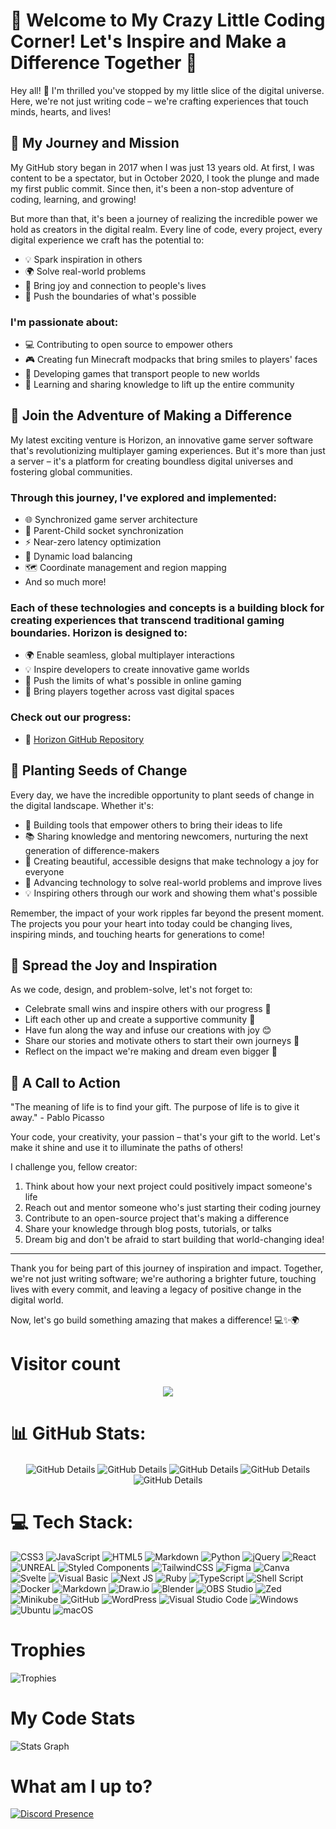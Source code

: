 # 🌟 Welcome to My Crazy Little Coding Corner! Let's Inspire and Make a Difference Together 🌟

Hey all! 👋 I'm thrilled you've stopped by my little slice of the digital universe. Here, we're not just writing code – we're crafting experiences that touch minds, hearts, and lives!

## 🚀 My Journey and Mission

My GitHub story began in 2017 when I was just 13 years old. At first, I was content to be a spectator, but in October 2020, I took the plunge and made my first public commit. Since then, it's been a non-stop adventure of coding, learning, and growing!

But more than that, it's been a journey of realizing the incredible power we hold as creators in the digital realm. Every line of code, every project, every digital experience we craft has the potential to:

- 💡 Spark inspiration in others
- 🌍 Solve real-world problems
- 💖 Bring joy and connection to people's lives
- 🚀 Push the boundaries of what's possible

### I'm passionate about:
- 💻 Contributing to open source to empower others
- 🎮 Creating fun Minecraft modpacks that bring smiles to players' faces
- 🏰 Developing games that transport people to new worlds
- 🌱 Learning and sharing knowledge to lift up the entire community

## 🌈 Join the Adventure of Making a Difference

My latest exciting venture is Horizon, an innovative game server software that's revolutionizing multiplayer gaming experiences. But it's more than just a server – it's a platform for creating boundless digital universes and fostering global communities.

### Through this journey, I've explored and implemented:
- 🌐 Synchronized game server architecture
- 🔄 Parent-Child socket synchronization
- ⚡ Near-zero latency optimization
- 🔀 Dynamic load balancing
- 🗺️ Coordinate management and region mapping
- And so much more!

### Each of these technologies and concepts is a building block for creating experiences that transcend traditional gaming boundaries. Horizon is designed to:

- 🌍 Enable seamless, global multiplayer interactions
- 💡 Inspire developers to create innovative game worlds
- 🚀 Push the limits of what's possible in online gaming
- 🤝 Bring players together across vast digital spaces

### Check out our progress:
- 🐙 [Horizon GitHub Repository](https://github.com/Stars-Beyond/Horizon-Community-Edition)


## 🌱 Planting Seeds of Change

Every day, we have the incredible opportunity to plant seeds of change in the digital landscape. Whether it's:

- 🔧 Building tools that empower others to bring their ideas to life
- 📚 Sharing knowledge and mentoring newcomers, nurturing the next generation of difference-makers
- 🎨 Creating beautiful, accessible designs that make technology a joy for everyone
- 🤖 Advancing technology to solve real-world problems and improve lives
- 💡 Inspiring others through our work and showing them what's possible

Remember, the impact of your work ripples far beyond the present moment. The projects you pour your heart into today could be changing lives, inspiring minds, and touching hearts for generations to come!

## 💖 Spread the Joy and Inspiration

As we code, design, and problem-solve, let's not forget to:

- Celebrate small wins and inspire others with our progress 🎉
- Lift each other up and create a supportive community 🙌
- Have fun along the way and infuse our creations with joy 😊
- Share our stories and motivate others to start their own journeys 📖
- Reflect on the impact we're making and dream even bigger 🌠

## 🌠 A Call to Action

"The meaning of life is to find your gift. The purpose of life is to give it away." - Pablo Picasso

Your code, your creativity, your passion – that's your gift to the world. Let's make it shine and use it to illuminate the paths of others!

I challenge you, fellow creator:
1. Think about how your next project could positively impact someone's life
2. Reach out and mentor someone who's just starting their coding journey
3. Contribute to an open-source project that's making a difference
4. Share your knowledge through blog posts, tutorials, or talks
5. Dream big and don't be afraid to start building that world-changing idea!

---

Thank you for being part of this journey of inspiration and impact. Together, we're not just writing software; we're authoring a brighter future, touching lives with every commit, and leaving a legacy of positive change in the digital world.

Now, let's go build something amazing that makes a difference! 💻✨🌍

# Visitor count

<p align="center"> 
<img src='https://profile-counter.glitch.me/Trident_For_u/count.svg'></img>
</p>

# 📊 GitHub Stats:

<div align="center">
  <img align="center" alt="GitHub Details" src="http://github-profile-summary-cards.vercel.app/api/cards/profile-details?username=tristanpoland&theme=transparent"/>
  <img align="center" alt="GitHub Details" src="http://github-profile-summary-cards.vercel.app/api/cards/repos-per-language?username=tristanpoland&theme=transparent"/>
  <img align="center" alt="GitHub Details" src="http://github-profile-summary-cards.vercel.app/api/cards/most-commit-language?username=tristanpoland&theme=transparent"/>
  <img align="center" alt="GitHub Details" src="http://github-profile-summary-cards.vercel.app/api/cards/stats?username=tristanpoland&theme=transparent"/>
  <img align="center" alt="GitHub Details" src="http://github-profile-summary-cards.vercel.app/api/cards/productive-time?username=tristanpoland&theme=transparent&utcOffset=8"/>
</div>
  
# 💻 Tech Stack:

![CSS3](https://img.shields.io/badge/css3-%231572B6.svg?style=for-the-badge&logo=css3&logoColor=white) ![JavaScript](https://img.shields.io/badge/javascript-%23323330.svg?style=for-the-badge&logo=javascript&logoColor=%23F7DF1E) ![HTML5](https://img.shields.io/badge/html5-%23E34F26.svg?style=for-the-badge&logo=html5&logoColor=white) ![Markdown](https://img.shields.io/badge/markdown-%23000000.svg?style=for-the-badge&logo=markdown&logoColor=white) ![Python](https://img.shields.io/badge/python-3670A0?style=for-the-badge&logo=python&logoColor=ffdd54) ![jQuery](https://img.shields.io/badge/jquery-%230769AD.svg?style=for-the-badge&logo=jquery&logoColor=white) ![React](https://img.shields.io/badge/react-%2320232a.svg?style=for-the-badge&logo=react&logoColor=%2361DAFB) ![UNREAL](https://img.shields.io/badge/unreal-%2320232a.svg?style=for-the-badge&logo=unreal-engine&logoColor=white) ![Styled Components](https://img.shields.io/badge/styled--components-DB7093?style=for-the-badge&logo=styled-components&logoColor=white) ![TailwindCSS](https://img.shields.io/badge/tailwindcss-%2338B2AC.svg?style=for-the-badge&logo=tailwind-css&logoColor=white) ![Figma](https://img.shields.io/badge/figma-%23F24E1E.svg?style=for-the-badge&logo=figma&logoColor=white) ![Canva](https://img.shields.io/badge/Canva-%2300C4CC.svg?style=for-the-badge&logo=Canva&logoColor=white) ![Svelte](https://img.shields.io/badge/svelte-%23f1413d.svg?style=for-the-badge&logo=svelte&logoColor=white) ![Visual Basic](https://img.shields.io/badge/Visual%20Basic-512BD4.svg?style=for-the-badge&logo=visual-basic&logoColor=white) ![Next JS](https://img.shields.io/badge/Next-black?style=for-the-badge&logo=next.js&logoColor=white) ![Ruby](https://img.shields.io/badge/ruby-%23CC342D.svg?style=for-the-badge&logo=ruby&logoColor=white) ![TypeScript](https://img.shields.io/badge/typescript-%23007ACC.svg?style=for-the-badge&logo=typescript&logoColor=white) ![Shell Script](https://img.shields.io/badge/shell_script-%23121011.svg?style=for-the-badge&logo=gnu-bash&logoColor=white) ![Docker](https://img.shields.io/badge/docker-%230db7ed.svg?style=for-the-badge&logo=docker&logoColor=white) ![Markdown](https://img.shields.io/badge/markdown-%23000000.svg?style=for-the-badge&logo=markdown&logoColor=white) ![Draw.io](https://img.shields.io/badge/draw.io-%23F08705.svg?style=for-the-badge&logo=diagrams.net&logoColor=white) ![Blender](https://img.shields.io/badge/blender-%23F5792A.svg?style=for-the-badge&logo=blender&logoColor=white) ![OBS Studio](https://img.shields.io/badge/OBS%20Studio-%23302E31.svg?style=for-the-badge&logo=obs-studio&logoColor=white) ![Zed](https://img.shields.io/badge/Zed-%23000000.svg?style=for-the-badge&logo=zed&logoColor=white) ![Minikube](https://img.shields.io/badge/minikube-%23326CE5.svg?style=for-the-badge&logo=kubernetes&logoColor=white) ![GitHub](https://img.shields.io/badge/github-%23121011.svg?style=for-the-badge&logo=github&logoColor=white) ![WordPress](https://img.shields.io/badge/WordPress-%23117AC9.svg?style=for-the-badge&logo=WordPress&logoColor=white) ![Visual Studio Code](https://img.shields.io/badge/Visual%20Studio%20Code-0078d7.svg?style=for-the-badge&logo=visual-studio-code&logoColor=white) ![Windows](https://img.shields.io/badge/Windows-0078D6?style=for-the-badge&logo=windows&logoColor=white) ![Ubuntu](https://img.shields.io/badge/Ubuntu-E95420?style=for-the-badge&logo=ubuntu&logoColor=white) ![macOS](https://img.shields.io/badge/mac%20os-000000?style=for-the-badge&logo=macos&logoColor=F0F0F0)

# Trophies
![Trophies](https://github-profile-trophy.vercel.app/?username=tristanpoland&theme=juicyfresh)

# My Code Stats
![Stats Graph](https://codestats-readme.wegfan.cn/history-graph/Trident_For_U?max_languages=15&grid_color=e8e8e8&text_color=666666&zeroline_color=ababab&language_colors=["red","green","Yellow","blue"]&show_legend=true&bg_color=0d1117)

# What am I up to?
[![Discord Presence](https://lanyard.cnrad.dev/api/395306779795390464)](https://discord.com/users/395306779795390464)
